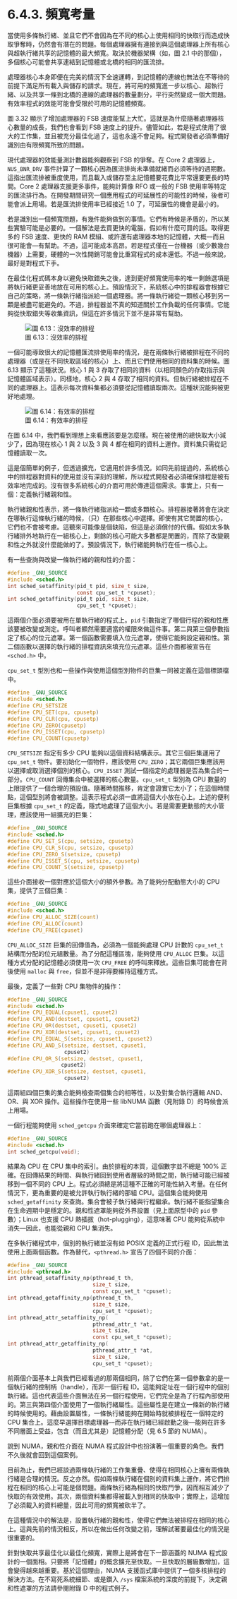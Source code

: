 # 6.4.3. 頻寬考量

當使用多條執行緒、並且它們不會因為在不同的核心上使用相同的快取行而造成快取爭奪時，仍然會有潛在的問題。每個處理器擁有連接到與這個處理器上所有核心與超執行緒共享的記憶體的最大頻寬。取決於機器架構（如，圖 2.1 中的那個），多個核心可能會共享連結到記憶體或北橋的相同的匯流排。

處理器核心本身即便在完美的情況下全速運轉，到記憶體的連線也無法在不等待的前提下滿足所有載入與儲存的請求。現在，將可用的頻寬進一步以核心、超執行緒、以及共享一條到北橋的連線的處理器的數量劃分，平行突然變成一個大問題。有效率程式的效能可能會受限於可用的記憶體頻寬。

圖 3.32 顯示了增加處理器的 FSB 速度能幫上大忙。這就是為什麼隨著處理器核心數量的成長，我們也會看到 FSB 速度上的提升。儘管如此，若是程式使用了很大的工作集，並且被充分最佳化過了，這也永遠不會足夠。程式開發者必須準備好識別由有限頻寬所致的問題。

現代處理器的效能量測計數器能夠觀察到 FSB 的爭奪。在 Core 2 處理器上，`NUS_BNR_DRV` 事件計算了一顆核心因為匯流排尚未準備就緒而必須等待的週期數。這指出匯流排被重度使用，而且載入或儲存至主記憶體要花費比平常還要更長的時間。Core 2 處理器支援更多事件，能夠計算像 RFO 或一般的 FSB 使用率等特定的匯流排行為。在開發期間研究一個應用程式的可延展性的可能性的時候，後者可能會派上用場。若是匯流排使用率已經接近 1.0 了，可延展性的機會是最小的。

若是識別出一個頻寬問題，有幾件能夠做到的事情。它們有時候是矛盾的，所以某些實驗可能是必要的。一個解法是去買更快的電腦，假如有什麼可買的話。取得更多的 FSB 速度、更快的 RAM 模組、或許還有處理器本地的記憶體，大概––而且很可能會––有幫助。不過，這可能成本高昂。若是程式僅在一台機器（或少數幾台機器）上需要，硬體的一次性開銷可能會比重寫程式的成本還低。不過一般來說，最好是對程式下手。

在最佳化程式碼本身以避免快取錯失之後，達到更好頻寬使用率的唯一剩餘選項是將執行緒更妥善地放在可用的核心上。預設情況下，系統核心中的排程器會根據它自己的策略，將一條執行緒指派給一個處理器。將一條執行緒從一顆核心移到另一顆是被盡可能避免的。不過，排程器並不真的知道關於工作負載的任何事情。它能夠從快取錯失等收集資訊，但這在許多情況下並不是非常有幫助。

<figure>
  <img src="../../assets/figure-6.13.png" alt="圖 6.13：沒效率的排程">
  <figcaption>圖 6.13：沒效率的排程</figcaption>
</figure>

一個可能導致很大的記憶體匯流排使用率的情況，是在兩條執行緒被排程在不同的處理器（或是在不同快取區域的核心）上、而且它們使用相同的資料集的時候。圖 6.13 顯示了這種狀況。核心 1 與 3 存取了相同的資料（以相同顏色的存取指示與記憶體區域表示）。同樣地，核心 2 與 4 存取了相同的資料。但執行緒被排程在不同的處理器上。這表示每次資料集都必須要從記憶體讀取兩次。這種狀況能夠被更好地處理。

<figure>
  <img src="../../assets/figure-6.14.png" alt="圖 6.14：有效率的排程">
  <figcaption>圖 6.14：有效率的排程</figcaption>
</figure>

在圖 6.14 中，我們看到理想上來看應該要是怎麼樣。現在被使用的總快取大小減少了，因為現在核心 1 與 2 以及 3 與 4 都在相同的資料上運作。資料集只需從記憶體讀取一次。

這是個簡單的例子，但透過擴充，它適用於許多情況。如同先前提過的，系統核心中的排程器對資料的使用並沒有深刻的理解，所以程式開發者必須確保排程是被有效率地完成的。沒有很多系統核心的介面可用於傳達這個需求。事實上，只有一個：定義執行緒親和性。

執行緒親和性表示，將一條執行緒指派給一顆或多顆核心。排程器接著將會在決定在哪執行這條執行緒的時候，（只）在那些核心中選擇。即使有其它閒置的核心，它們也不會被考慮。這聽來可能像是個缺陷，但這是必須償付的代價。假如太多執行緒排外地執行在一組核心上，剩餘的核心可能大多數都是閒置的，而除了改變親和性之外就沒什麼能做的了。預設情況下，執行緒能夠執行在任一核心上。

有一些查詢與改變一條執行緒的親和性的介面：

```c
#define _GNU_SOURCE
#include <sched.h>
int sched_setaffinity(pid_t pid, size_t size,
                      const cpu_set_t *cpuset);
int sched_getaffinity(pid_t pid, size_t size,
                      cpu_set_t *cpuset);
```

這兩個介面必須要被用在單執行緒的程式上。`pid` 引數指定了哪個行程的親和性應該要被改變或測定。呼叫者顯然需要適當的權限來做這件事。第二與第三個參數指定了核心的位元遮罩。第一個函數需要填入位元遮罩，使得它能夠設定親和性。第二個函數以選擇的執行緒的排程資訊來填充位元遮罩。這些介面都被宣告在 `<sched.h>` 中。

`cpu_set_t` 型別也和一些操作與使用這個型別物件的巨集一同被定義在這個標頭檔中。

```c
#define _GNU_SOURCE
#include <sched.h>
#define CPU_SETSIZE
#define CPU_SET(cpu, cpusetp)
#define CPU_CLR(cpu, cpusetp)
#define CPU_ZERO(cpusetp)
#define CPU_ISSET(cpu, cpusetp)
#define CPU_COUNT(cpusetp)
```

`CPU_SETSIZE` 指定有多少 CPU 能夠以這個資料結構表示。其它三個巨集運用了 `cpu_set_t` 物件。要初始化一個物件，應該使用 `CPU_ZERO`；其它兩個巨集應該用以選擇或取消選擇個別的核心。`CPU_ISSET` 測試一個指定的處理器是否為集合的一部分。`CPU_COUNT` 回傳集合中被選擇的核心數量。`cpu_set_t` 型別為 CPU 數量的上限提供了一個合理的預設值。隨著時間推移，肯定會證實它太小了；在這個時間點，這個型別將會被調整。這表示程式必須一直將這個大小放在心上。上述的便利巨集根據 `cpu_set_t` 的定義，隱式地處理了這個大小。若是需要更動態的大小管理，應該使用一組擴充的巨集：

```c
#define _GNU_SOURCE
#include <sched.h>
#define CPU_SET_S(cpu, setsize, cpusetp)
#define CPU_CLR_S(cpu, setsize, cpusetp)
#define CPU_ZERO_S(setsize, cpusetp)
#define CPU_ISSET_S(cpu, setsize, cpusetp)
#define CPU_COUNT_S(setsize, cpusetp)
```

這些介面接收一個對應於這個大小的額外參數。為了能夠分配動態大小的 CPU 集，提供了三個巨集：

```c
#define _GNU_SOURCE
#include <sched.h>
#define CPU_ALLOC_SIZE(count)
#define CPU_ALLOC(count)
#define CPU_FREE(cpuset)
```

`CPU_ALLOC_SIZE` 巨集的回傳值為，必須為一個能夠處理 CPU 計數的 `cpu_set_t` 結構而分配的位元組數量。為了分配這種區塊，能夠使用 `CPU_ALLOC` 巨集。以這種方式分配的記憶體必須使用一次 `CPU_FREE` 的呼叫來釋放。這些巨集可能會在背後使用 `malloc` 與 `free`，但並不是非得要維持這種方式。

最後，定義了一些對 CPU 集物件的操作：

```c
#define _GNU_SOURCE
#include <sched.h>
#define CPU_EQUAL(cpuset1, cpuset2)
#define CPU_AND(destset, cpuset1, cpuset2)
#define CPU_OR(destset, cpuset1, cpuset2)
#define CPU_XOR(destset, cpuset1, cpuset2)
#define CPU_EQUAL_S(setsize, cpuset1, cpuset2)
#define CPU_AND_S(setsize, destset, cpuset1,
                  cpuset2)
#define CPU_OR_S(setsize, destset, cpuset1,
                 cpuset2)
#define CPU_XOR_S(setsize, destset, cpuset1,
                  cpuset2)
```

這兩組四個巨集的集合能夠檢查兩個集合的相等性，以及對集合執行邏輯 AND、OR、與 XOR 操作。這些操作在使用一些 libNUMA 函數（見附錄 D）的時候會派上用場。

一個行程能夠使用 `sched_getcpu` 介面來確定它當前跑在哪個處理器上：

```c
#define _GNU_SOURCE
#include <sched.h>
int sched_getcpu(void);
```

結果為 CPU 在 CPU 集中的索引。由於排程的本質，這個數字並不總是 100% 正確。在回傳結果的時間、與執行緒回到使用者層級的時間之間，執行緒可能已經被移到一個不同的 CPU 上。程式必須總是將這種不正確的可能性納入考量。在任何情況下，更為重要的是被允許執行執行緒的那組 CPU。這個集合能夠使用 `sched_getaffinity` 來查詢。集合會被子執行緒與行程繼承。執行緒不能指望集合在生命週期中是穩定的。親和性遮罩能夠從外界設置（見上面原型中的 `pid` 參數）；Linux 也支援 CPU 熱插拔（hot-plugging），這意味著 CPU 能夠從系統中消失––因此，也能從親和 CPU 集消失。

在多執行緒程式中，個別的執行緒並沒有如 POSIX 定義的正式行程 ID，因此無法使用上面兩個函數。作為替代，`<pthread.h>` 宣告了四個不同的介面：

```c
#define _GNU_SOURCE
#include <pthread.h>
int pthread_setaffinity_np(pthread_t th,
                           size_t size,
                           const cpu_set_t *cpuset);
int pthread_getaffinity_np(pthread_t th,
                           size_t size,
                           cpu_set_t *cpuset);
int pthread_attr_setaffinity_np(
                           pthread_attr_t *at,
                           size_t size,
                           const cpu_set_t *cpuset);
int pthread_attr_getaffinity_np(
                           pthread_attr_t *at,
                           size_t size,
                           cpu_set_t *cpuset);
```

前兩個介面基本上與我們已經看過的那兩個相同，除了它們在第一個參數拿的是一個執行緒的控制柄（handle），而非一個行程 ID。這能夠定址在一個行程中的個別執行緒。這也代表這些介面無法在另一個行程使用，它們完全是為了行程內部使用的。第三與第四個介面使用了一個執行緒屬性。這些屬性是在建立一條新的執行緒的時候使用的。藉由設置屬性，一條執行緒能夠在開始時就被排程在一個特定的 CPU 集合上。這麼早選擇目標處理器––而非在執行緒已經啟動之後––能夠在許多不同層面上受益，包含（而且尤其是）記憶體分配（見 6.5 節的 NUMA）。

說到 NUMA，親和性介面在 NUMA 程式設計中也扮演著一個重要的角色。我們不久後就會回到這個案例。

目前為止，我們已經談過兩條執行緒的工作集重疊、使得在相同核心上擁有兩條執行緒是合理的情況。反之亦然。假如兩條執行緒在個別的資料集上運作，將它們排程在相同的核心上可能是個問題。兩條執行緒為相同的快取鬥爭，因而相互減少了快取的有效使用。其次，兩個資料集都得被載入到相同的快取中；實際上，這增加了必須載入的資料總量，因此可用的頻寬被砍半了。

在這種情況中的解法是，設置執行緒的親和性，使得它們無法被排程在相同的核心上。這與先前的情況相反，所以在做出任何改變之前，理解試著要最佳化的情況是很重要的。

針對快取共享最佳化以最佳化頻寬，實際上是將會在下一節涵蓋的 NUMA 程式設計的一個面相。只要將「記憶體」的概念擴充至快取。一旦快取的層級數增加，這會變得越來越重要。基於這個理由，NUMA 支援函式庫中提供了一個多核排程的解決方法。在不寫死系統細節、或是鑽入 `/sys` 檔案系統的深度的前提下，決定親和性遮罩的方法請參閱附錄 D 中的程式例子。

